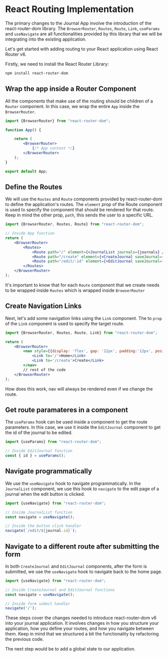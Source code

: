 # React Routing Implementation

The primary changes to the Journal App involve the introduction of the react-router-dom library. The `BrowserRouter`, `Routes`, `Route`, `Link`, `useParams` and `useNavigate` are all functionalities provided by this library that we will be integrating into the existing application.

Let's get started with adding routing to your React application using React Router v6.

Firstly, we need to install the React Router Library:

```bash
npm install react-router-dom
```

## Wrap the app inside a Router Component

All the components that make use of the routing should be children of a `Router` component. In this case, we wrap the entire `App` inside the `BrowserRouter`.

```jsx
import {BrowserRouter} from "react-router-dom";

function App() {

    return (
        <BrowserRouter>
            {/* App content */}
        </BrowserRouter>
    );
}

export default App;

```

## Define the Routes

We will use the `Routes` and `Route` components provided by react-router-dom to define the application's routes. The `element` prop of the Route component is used to specify the component that should be rendered for that route.
Keep in mind the other prop, `path`, this sends the user to a specific URL.

```jsx
import {BrowserRouter, Routes, Route} from "react-router-dom";

// Inside App function
return (
    <BrowserRouter>
        <Routes>
            <Route path="/" element={<JournalList journals={journals} />}></Route>
            <Route path="/create" element={<CreateJournal saveJournal={saveJournal}/> }></Route>
            <Route path="/edit/:id" element={<EditJournal saveJournal={saveJournal} journals={journals}/> }></Route>
        </Routes>
    </BrowserRouter>
);
```
It's important to know that for each `Route` component that we create needs to be wrapped inside `Routes` which is wrapped inside `BrowserRouter`


## Create Navigation Links

Next, let's add some navigation links using the `Link` component. The to `prop` of the `Link` component is used to specify the target route.

```jsx
import {BrowserRouter, Routes, Route, Link} from "react-router-dom";

return (
    <BrowserRouter>
        <nav style={{display: 'flex', gap: '12px', padding:'12px', position: 'absolute', top: 0, left: 0,fontSize: '24px'}}>
            <Link to='/'>Home</Link>
            <Link to='/create'>Create</Link>
        </nav>
        // rest of the code
    </BrowserRouter>
);

```

How does this work, nav will always be rendered even if we change the route.

## Get route paramateres in a component

The `useParams` hook can be used inside a component to get the route parameters. In this case, we use it inside the `EditJournal` component to get the id of the journal to be edited.

```jsx
import {useParams} from "react-router-dom";

// Inside EditJournal function
const { id } = useParams();
```

## Navigate programmatically

We use the `useNavigate` hook to navigate programmatically. In the `JournalList` component, we use this hook to `navigate` to the edit page of a journal when the edit button is clicked.

```jsx
import {useNavigate} from "react-router-dom";

// Inside JournalList function
const navigate = useNavigate();

// Inside the button click handler
navigate(`/edit/${journal.id}`);
```

## Navigate to a different route after submitting the form

In both `CreateJournal` and `EditJournal` components, after the form is submitted, we use the `useNavigate` hook to navigate back to the home page.


```jsx
import {useNavigate} from "react-router-dom";

// Inside CreateJournal and EditJournal functions
const navigate = useNavigate();

// Inside form submit handler
navigate('/');
```

These steps cover the changes needed to introduce react-router-dom v6 into your journal application. It involves changes in how you structure your application, how you define your routes, and how you navigate between them.
Keep in mind that we structured a bit the functionality by refactoring the previous code.

The next step would be to add a global state to our application.